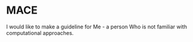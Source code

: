 # MACE

I would like to make a guideline for Me - a person Who is not familiar with computational approaches.

